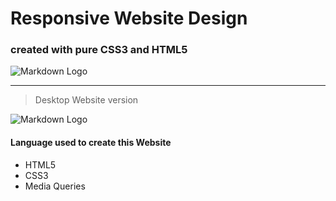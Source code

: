 <!-- Headings -->

# Responsive Website Design
### created with pure CSS3 and HTML5
![Markdown Logo](https://s25.postimg.cc/av55q3rwv/mock-3.jpg)

---
>Desktop Website version

![Markdown Logo](https://s25.postimg.cc/8qg7b961b/Screenshot-2018-5-1_Traversy_Media_HTML5_Website.jpg)



#### Language used to create this Website
<!-- UL -->
* HTML5
* CSS3
* Media Queries
